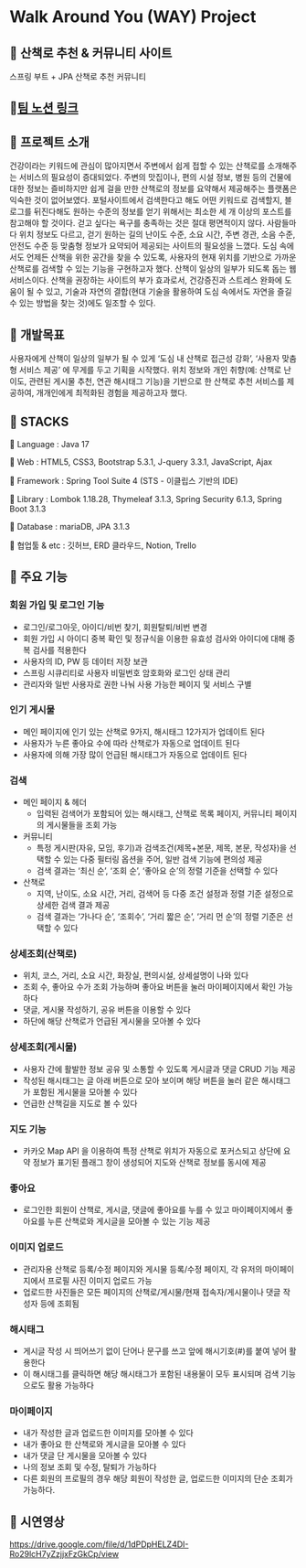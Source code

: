 # Walk Around You (WAY) Project
## 💚 산책로 추천 & 커뮤니티 사이트
스프링 부트 + JPA 산책로 추천 커뮤니티

<h2>🌟<a href="https://iamjeesoo.notion.site/WAY-bf98dac7beb6444a963e115519af7d5f?pvs=4">팀 노션 링크</a></h2>

## 💚 프로젝트 소개
건강이라는 키워드에 관심이 많아지면서 주변에서 쉽게 접할 수 있는 산책로를 소개해주는 서비스의 필요성이 증대되었다. 
주변의 맛집이나, 편의 시설 정보, 병원 등의 건물에 대한 정보는 즐비하지만 쉽게 걸을 만한 산책로의 정보를 요약해서 제공해주는 플랫폼은 익숙한 것이 없어보였다.
포털사이트에서 검색한다고 해도 어떤 키워드로 검색할지, 블로그를 뒤진다해도 원하는 수준의 정보를 얻기 위해서는 최소한 세 개 이상의 포스트를 참고해야 할 것이다.
걷고 싶다는 욕구를 충족하는 것은 절대 평면적이지 않다. 
사람들마다 위치 정보도 다르고, 걷기 원하는 길의 난이도 수준, 소요 시간, 주변 경관, 소음 수준, 안전도 수준 등 맞춤형 정보가 요약되어 제공되는 사이트의 필요성을 느꼈다. 
도심 속에서도 언제든 산책을 위한 공간을 찾을 수 있도록, 사용자의 현재 위치를 기반으로 가까운 산책로를 검색할 수 있는 기능을 구현하고자 했다.
산책이 일상의 일부가 되도록 돕는 웹 서비스이다. 
산책을 권장하는 사이트의 부가 효과로서, 건강증진과 스트레스 완화에 도움이 될 수 있고, 
기술과 자연의 결합(현대 기술을 활용하여 도심 속에서도 자연을 즐길 수 있는 방법을 찾는 것)에도 일조할 수 있다.

## 💚 개발목표
사용자에게 산책이 일상의 일부가 될 수 있게 ‘도심 내 산책로 접근성 강화’, ‘사용자 맞춤형 서비스 제공’ 에 무게를 두고 기획을 시작했다. 
위치 정보와 개인 취향(예: 산책로 난이도, 관련된 게시물 추천, 연관 해시태그 기능)을 기반으로 한 산책로 추천 서비스를 제공하여, 개개인에게 최적화된 경험을 제공하고자 했다.

## 💚 STACKS

🌳 Language : Java 17

🌳 Web : HTML5, CSS3, Bootstrap 5.3.1, J-query 3.3.1, JavaScript,  Ajax 

🌳 Framework : Spring Tool Suite 4 (STS - 이클립스 기반의 IDE)

🌳 Library : Lombok 1.18.28, Thymeleaf 3.1.3, Spring Security 6.1.3, Spring Boot 3.1.3

🌳 Database : mariaDB, JPA 3.1.3

🌳 협업툴 & etc : 깃허브, ERD 클라우드, Notion, Trello

## 💚 주요 기능

### 회원 가입 및 로그인 기능

- 로그인/로그아웃, 아이디/비번 찾기, 회원탈퇴/비번 변경
- 회원 가입 시 아이디 중복 확인 및 정규식을 이용한 유효성 검사와 아이디에 대해 중복 검사를 적용한다
- 사용자의 ID, PW 등 데이터 저장 보관
- 스프링 시큐리티로 사용자 비밀번호 암호화와 로그인 상태 관리
- 관리자와 일반 사용자로 권한 나눠 사용 가능한 페이지 및 서비스 구별

### 인기 게시물

- 메인 페이지에 인기 있는 산책로 9가지, 해시태그 12가지가 업데이트 된다
- 사용자가 누른 좋아요 수에 따라 산책로가 자동으로 업데이트 된다
- 사용자에 의해 가장 많이 언급된 해시태그가 자동으로 업데이트 된다

### 검색

- 메인 페이지 & 헤더
    - 입력된 검색어가 포함되어 있는 해시태그, 산책로 목록 페이지, 커뮤니티 페이지의 게시물들을 조회 가능
- 커뮤니티
    - 특정 게시판(자유, 모임,  후기)과 검색조건(제목+본문, 제목, 본문, 작성자)을 선택할 수 있는
      다중 필터링 옵션을 주어, 일반 검색 기능에 편의성 제공
    - 검색 결과는 ‘최신 순’, ‘조회 순’, ‘좋아요 순’의 정렬 기준을 선택할 수 있다
- 산책로
    - 지역, 난이도, 소요 시간, 거리, 검색어 등 다중 조건 설정과 정렬 기준 설정으로 상세한 검색 결과 제공
    - 검색 결과는 ‘가나다 순’, ‘조회수’, ‘거리 짧은 순’, ‘거리 먼 순’의 정렬 기준은 선택할 수 있다
    

### 상세조회(산책로)

- 위치, 코스, 거리, 소요 시간, 화장실, 편의시설, 상세설명이 나와 있다
- 조회 수, 좋아요 수가 조회 가능하며 좋아요 버튼을 눌러 마이페이지에서 확인 가능하다
- 댓글, 게시물 작성하기, 공유 버튼을 이용할 수 있다
- 하단에 해당 산책로가 언급된 게시물을 모아볼 수 있다

### 상세조회(게시물)

- 사용자 간에 활발한 정보 공유 및 소통할 수 있도록 게시글과 댓글 CRUD 기능 제공
- 작성된 해시태그는 글 아래 버튼으로 모아 보이며 해당 버튼을 눌러 같은 해시태그가 포함된 게시물을 모아볼 수 있다
- 언급한 산책길을 지도로 볼 수 있다

### 지도 기능

- 카카오 Map API 을 이용하여 특정 산책로 위치가 자동으로 포커스되고
  상단에 요약 정보가 표기된 플래그 창이 생성되어 지도와 산책로 정보를 동시에 제공

### 좋아요

- 로그인한 회원이 산책로, 게시글, 댓글에 좋아요를 누를 수 있고 
  마이페이지에서 좋아요를 누른 산책로와 게시글을 모아볼 수 있는 기능 제공

### 이미지 업로드

- 관리자용 산책로 등록/수정 페이지와 게시물 등록/수정 페이지,
  각 유저의 마이페이지에서 프로필 사진 이미지 업로드 가능
- 업로드한 사진들은 모든 페이지의 산책로/게시물/현재 접속자/게시물이나 댓글 작성자 등에 조회됨

### 해시태그

- 게시글 작성 시 띄어쓰기 없이 단어나 문구를 쓰고 앞에 해시기호(#)를 붙여 넣어 활용한다
- 이 해시태그를 클릭하면 해당 해시태그가 포함된 내용물이 모두 표시되며 검색 기능으로도 활용 가능하다

### 마이페이지

- 내가 작성한 글과 업로드한 이미지를 모아볼 수 있다
- 내가 좋아요 한 산책로와 게시글을 모아볼 수 있다
- 내가 댓글 단 게시물을 모아볼 수 있다
- 나의 정보 조회 및 수정, 탈퇴가 가능하다
- 다른 회원의 프로필의 경우 해당 회원이 작성한 글, 업로드한 이미지의 단순 조회가 가능하다.

## 💚 시연영상
https://drive.google.com/file/d/1dPDpHELZ4DI-Ro29lcH7yZzjjxFzGkCp/view

